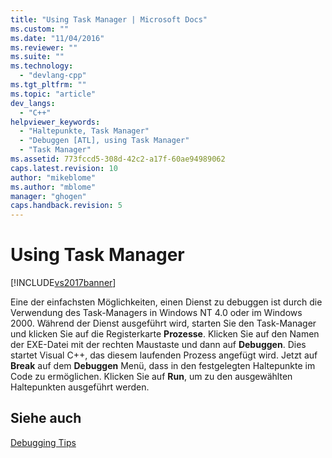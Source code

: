 ```yaml
---
title: "Using Task Manager | Microsoft Docs"
ms.custom: ""
ms.date: "11/04/2016"
ms.reviewer: ""
ms.suite: ""
ms.technology: 
  - "devlang-cpp"
ms.tgt_pltfrm: ""
ms.topic: "article"
dev_langs: 
  - "C++"
helpviewer_keywords: 
  - "Haltepunkte, Task Manager"
  - "Debuggen [ATL], using Task Manager"
  - "Task Manager"
ms.assetid: 773fccd5-308d-42c2-a17f-60ae94989062
caps.latest.revision: 10
author: "mikeblome"
ms.author: "mblome"
manager: "ghogen"
caps.handback.revision: 5
---
```

# Using Task Manager
[!INCLUDE[vs2017banner](../assembler/inline/includes/vs2017banner.md)]

Eine der einfachsten Möglichkeiten, einen Dienst zu debuggen ist durch die Verwendung des Task\-Managers in Windows NT 4.0 oder im Windows 2000.  Während der Dienst ausgeführt wird, starten Sie den Task\-Manager und klicken Sie auf die Registerkarte **Prozesse**.  Klicken Sie auf den Namen der EXE\-Datei mit der rechten Maustaste und dann auf **Debuggen**.  Dies startet Visual C\+\+, das diesem laufenden Prozess angefügt wird.  Jetzt auf **Break** auf dem **Debuggen** Menü, dass in den festgelegten Haltepunkte im Code zu ermöglichen.  Klicken Sie auf **Run**, um zu den ausgewählten Haltepunkten ausgeführt werden.  
  
## Siehe auch  
 [Debugging Tips](../atl/debugging-tips.md)